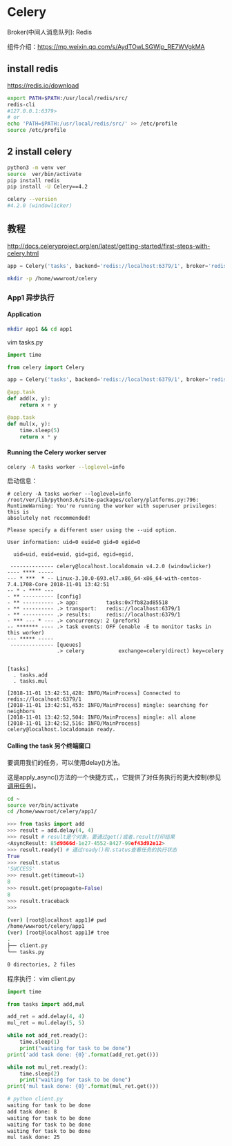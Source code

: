 # Celery

Broker(中间人消息队列): Redis

组件介绍：https://mp.weixin.qq.com/s/AydTOwLSGWjp_RE7WVgkMA


## install redis
https://redis.io/download

```bash
export PATH=$PATH:/usr/local/redis/src/
redis-cli 
#127.0.0.1:6379>
# or
echo 'PATH=$PATH:/usr/local/redis/src/' >> /etc/profile
source /etc/profile
```

## 2 install celery
```bash
python3 -m venv ver
source  ver/bin/activate
pip install redis
pip install -U Celery==4.2

celery --version
#4.2.0 (windowlicker)
```


## 教程

http://docs.celeryproject.org/en/latest/getting-started/first-steps-with-celery.html

```python
app = Celery('tasks', backend='redis://localhost:6379/1', broker='redis://localhost:6379/1')
```

```bash
mkdir -p /home/wwwroot/celery
```


### App1 异步执行

#### Application

```bash
mkdir app1 && cd app1
```

vim tasks.py
```python
import time

from celery import Celery

app = Celery('tasks', backend='redis://localhost:6379/1', broker='redis://localhost:6379/1')

@app.task
def add(x, y):
    return x + y

@app.task
def mul(x, y):
    time.sleep(5)
    return x * y
```


#### Running the Celery worker server

```bash
celery -A tasks worker --loglevel=info
```

启动信息：
```
# celery -A tasks worker --loglevel=info
/root/ver/lib/python3.6/site-packages/celery/platforms.py:796: RuntimeWarning: You're running the worker with superuser privileges: this is
absolutely not recommended!

Please specify a different user using the --uid option.

User information: uid=0 euid=0 gid=0 egid=0

  uid=uid, euid=euid, gid=gid, egid=egid,
 
 -------------- celery@localhost.localdomain v4.2.0 (windowlicker)
---- **** ----- 
--- * ***  * -- Linux-3.10.0-693.el7.x86_64-x86_64-with-centos-7.4.1708-Core 2018-11-01 13:42:51
-- * - **** --- 
- ** ---------- [config]
- ** ---------- .> app:         tasks:0x7fb82ad85518
- ** ---------- .> transport:   redis://localhost:6379/1
- ** ---------- .> results:     redis://localhost:6379/1
- *** --- * --- .> concurrency: 2 (prefork)
-- ******* ---- .> task events: OFF (enable -E to monitor tasks in this worker)
--- ***** ----- 
 -------------- [queues]
                .> celery           exchange=celery(direct) key=celery
                

[tasks]
  . tasks.add
  . tasks.mul

[2018-11-01 13:42:51,428: INFO/MainProcess] Connected to redis://localhost:6379/1
[2018-11-01 13:42:51,453: INFO/MainProcess] mingle: searching for neighbors
[2018-11-01 13:42:52,504: INFO/MainProcess] mingle: all alone
[2018-11-01 13:42:52,516: INFO/MainProcess] celery@localhost.localdomain ready.
```


#### Calling the task 另个终端窗口

要调用我们的任务，可以使用delay()方法。

这是apply_async()方法的一个快捷方式，，它提供了对任务执行的更大控制(参见[调用任务](http://docs.celeryproject.org/en/latest/userguide/calling.html#guide-calling))。

```bash
cd ~
source ver/bin/activate
cd /home/wwwroot/celery/app1/
```

```python
>>> from tasks import add
>>> result = add.delay(4, 4)
>>> result # result是个对象，要通过get()或者.result打印结果
<AsyncResult: 85d9866d-1e27-4552-8427-99ef43d92e12>
>>> result.ready() # 通过ready()和.status查看任务的执行状态
True
>>> result.status
'SUCCESS'
>>> result.get(timeout=1)
8
>>> result.get(propagate=False)
8
>>> result.traceback
>>>
```

```bash
(ver) [root@localhost app1]# pwd
/home/wwwroot/celery/app1
(ver) [root@localhost app1]# tree
.
├── client.py
└── tasks.py

0 directories, 2 files
```

程序执行： vim client.py
```python
import time

from tasks import add,mul

add_ret = add.delay(4, 4)
mul_ret = mul.delay(5, 5)

while not add_ret.ready():
    time.sleep(1)
    print("waiting for task to be done")
print('add task done: {0}'.format(add_ret.get()))

while not mul_ret.ready():
    time.sleep(2)
    print("waiting for task to be done")
print('mul task done: {0}'.format(mul_ret.get()))
```

```bash
# python client.py 
waiting for task to be done
add task done: 8
waiting for task to be done
waiting for task to be done
waiting for task to be done
mul task done: 25
```
